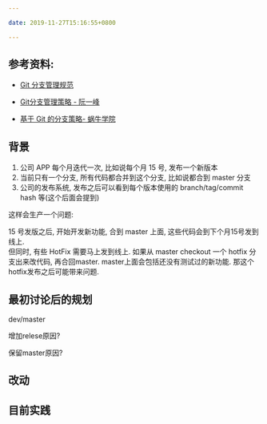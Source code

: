 ```yaml
---

date: 2019-11-27T15:16:55+0800

---
```


## 参考资料:

- [Git 分支管理规范](https://juejin.im/post/5d82e1f3e51d4561d044cd88)

- [Git分支管理策略 - 阮一峰](http://www.ruanyifeng.com/blog/2012/07/git.html)

- [基于 Git 的分支策略- 蜗牛学院](https://zhuanlan.zhihu.com/p/50063660)


## 背景

1. 公司 APP 每个月迭代一次, 比如说每个月 15 号, 发布一个新版本
2. 当前只有一个分支, 所有代码都合并到这个分支, 比如说都合到 master 分支
3. 公司的发布系统, 发布之后可以看到每个版本使用的 branch/tag/commit hash 等(这个后面会提到)

这样会生产一个问题:

15 号发版之后, 开始开发新功能, 合到 master 上面, 这些代码会到下个月15号发到线上.  
但同时, 有些 HotFix 需要马上发到线上. 如果从 master checkout 一个 hotfix 分支出来改代码, 再合回master. master上面会包括还没有测试过的新功能. 那这个hotfix发布之后可能带来问题.

## 最初讨论后的规划

dev/master

增加relese原因?

保留master原因?


## 改动


## 目前实践
